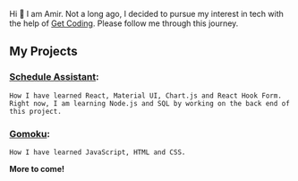 Hi :wave: I am Amir. Not a long ago, I decided to pursue my interest in tech with the help of [Get Coding](https://www.get-coding.ca/). Please follow me through this journey.

## My Projects

### [Schedule Assistant](https://amir-aminian.github.io/schedule-assistant/):
    How I have learned React, Material UI, Chart.js and React Hook Form.
    Right now, I am learning Node.js and SQL by working on the back end of this project.

### [Gomoku](https://amir-aminian.github.io/gomoku/):
    How I have learned JavaScript, HTML and CSS.

**More to come!**
